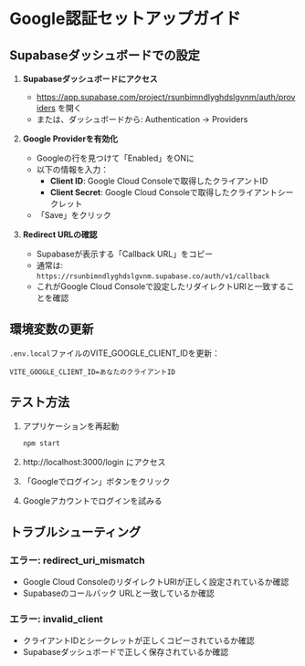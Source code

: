 # Google認証セットアップガイド

## Supabaseダッシュボードでの設定

1. **Supabaseダッシュボードにアクセス**
   - https://app.supabase.com/project/rsunbimndlyghdslgvnm/auth/providers を開く
   - または、ダッシュボードから: Authentication → Providers

2. **Google Providerを有効化**
   - Googleの行を見つけて「Enabled」をONに
   - 以下の情報を入力：
     - **Client ID**: Google Cloud Consoleで取得したクライアントID
     - **Client Secret**: Google Cloud Consoleで取得したクライアントシークレット
   - 「Save」をクリック

3. **Redirect URLの確認**
   - Supabaseが表示する「Callback URL」をコピー
   - 通常は: `https://rsunbimndlyghdslgvnm.supabase.co/auth/v1/callback`
   - これがGoogle Cloud Consoleで設定したリダイレクトURIと一致することを確認

## 環境変数の更新

`.env.local`ファイルのVITE_GOOGLE_CLIENT_IDを更新：

```
VITE_GOOGLE_CLIENT_ID=あなたのクライアントID
```

## テスト方法

1. アプリケーションを再起動
   ```bash
   npm start
   ```

2. http://localhost:3000/login にアクセス

3. 「Googleでログイン」ボタンをクリック

4. Googleアカウントでログインを試みる

## トラブルシューティング

### エラー: redirect_uri_mismatch
- Google Cloud ConsoleのリダイレクトURIが正しく設定されているか確認
- Supabaseのコールバック URLと一致しているか確認

### エラー: invalid_client
- クライアントIDとシークレットが正しくコピーされているか確認
- Supabaseダッシュボードで正しく保存されているか確認
